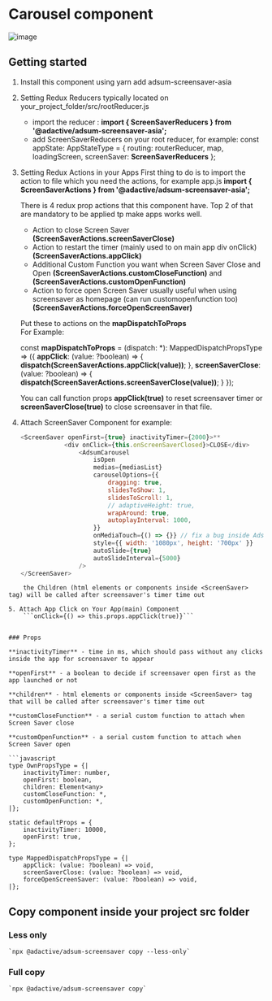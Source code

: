 # Carousel component

![image](https://user-images.githubusercontent.com/5297278/40351912-38f849c8-5db6-11e8-8690-8198ca33bad4.pnghttps://user-images.githubusercontent.com/5297278/40352018-82424548-5db6-11e8-838b-a0b4e64bc921.png)

## Getting started

1. Install this component using
    yarn add adsum-screensaver-asia
2. Setting Redux Reducers
    typically located on your_project_folder/src/rootReducer.js
    - import the reducer : 
    **import { ScreenSaverReducers } from '@adactive/adsum-screensaver-asia';**
    - add ScreenSaverReducers on your root reducer, for example:
    const appState: AppStateType = {
        routing: routerReducer,
        map,
        loadingScreen,
        screenSaver: **ScreenSaverReducers**
    };
3. Setting Redux Actions in your Apps
    First thing to do is to import the action to file which you need the actions, for example app.js
    **import { ScreenSaverActions } from '@adactive/adsum-screensaver-asia';**

    There is 4 redux prop actions that this component have. Top 2 of that are mandatory to be applied tp make apps works well.
    
    - Action to close Screen Saver 
    **(ScreenSaverActions.screenSaverClose)**
    - Action to restart the timer (mainly used to on main app div onClick)
    **(ScreenSaverActions.appClick)**
    - Additional Custom Function you want when Screen Saver Close and Open
    **(ScreenSaverActions.customCloseFunction)** and **(ScreenSaverActions.customOpenFunction)**
    - Action to force open Screen Saver usually useful when using screensaver as homepage (can run customopenfunction too)
    **(ScreenSaverActions.forceOpenScreenSaver)**

    Put these to actions on the **mapDispatchToProps**  
    For Example:
    
    const **mapDispatchToProps** = (dispatch: *): MappedDispatchPropsType => ({
        **appClick**: (value: ?boolean) => {
            **dispatch(ScreenSaverActions.appClick(value))**;
        },
        **screenSaverClose**: (value: ?boolean) => {
            **dispatch(ScreenSaverActions.screenSaverClose(value))**;
        }
    });

    You can call function props **appClick(true)** to reset screensaver timer or **screenSaverClose(true)** to close screensaver in that file.

4. Attach ScreenSaver Component
    for example:
    ```javascript
    <ScreenSaver openFirst={true} inactivityTimer={2000}>**
                <div onClick={this.onScreenSaverClosed}>CLOSE</div>
                    <AdsumCarousel 
                        isOpen
                        medias={mediasList}
                        carouselOptions={{
                            dragging: true,
                            slidesToShow: 1,
                            slidesToScroll: 1,
                            // adaptiveHeight: true,
                            wrapAround: true,
                            autoplayInterval: 1000,
                        }}
                        onMediaTouch={() => {}} // fix a bug inside AdsumCarousel
                        style={{ width: '1080px', height: '700px' }}
                        autoSlide={true}
                        autoSlideInterval={5000}
                    />
    </ScreenSaver>
```
    the Children (html elements or components inside <ScreenSaver> tag) will be called after screensaver's timer time out

5. Attach App Click on Your App(main) Component
    ```onClick={() => this.props.appClick(true)}```


### Props

**inactivityTimer** - time in ms, which should pass without any clicks inside the app for screensaver to appear

**openFirst** - a boolean to decide if screensaver open first as the app launched or not

**children** - html elements or components inside <ScreenSaver> tag that will be called after screensaver's timer time out

**customCloseFunction** - a serial custom function to attach when Screen Saver close

**customOpenFunction** - a serial custom function to attach when Screen Saver open
 
```javascript
type OwnPropsType = {|
    inactivityTimer: number,
    openFirst: boolean,
    children: Element<any>
    customCloseFunction: *,
    customOpenFunction: *,
|};

static defaultProps = {
    inactivityTimer: 10000,
    openFirst: true,
};

type MappedDispatchPropsType = {|
    appClick: (value: ?boolean) => void,
    screenSaverClose: (value: ?boolean) => void,
    forceOpenScreenSaver: (value: ?boolean) => void,
|};
```


## Copy component inside your project src folder  

### Less only
    `npx @adactive/adsum-screensaver copy --less-only`
    
### Full copy
    `npx @adactive/adsum-screensaver copy`
